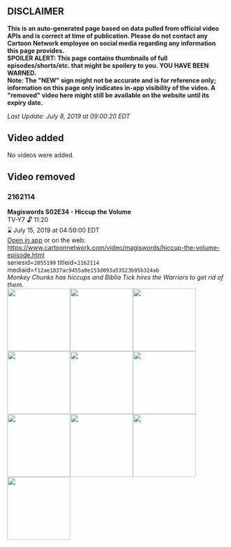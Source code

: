 ## DISCLAIMER
**This is an auto-generated page based on data pulled from official video APIs and is correct at time of publication. Please do not contact any Cartoon Network employee on social media regarding any information this page provides.**  
**SPOILER ALERT: This page contains thumbnails of full episodes/shorts/etc. that might be spoilery to you. YOU HAVE BEEN WARNED.**  
**Note: The "NEW" sign might not be accurate and is for reference only; information on this page only indicates in-app visibility of the video. A "removed" video here might still be available on the website until its expiry date.**  

_Last Update: July 8, 2019 at 09:00:20 EDT_
## Video added
No videos were added.
## Video removed
### 2162114
**Magiswords S02E34 - Hiccup the Volume**  
TV-Y7 🔓 11:20  
⌛ July 15, 2019 at 04:59:00 EDT  
[Open in app](https://tinyurl.com/yyabmwyc) or on the web: https://www.cartoonnetwork.com/video/magiswords/hiccup-the-volume-episode.html  
seriesid=`2055199` titleid=`2162114` mediaid=`f12ae1837ac9455a0e153d093a53523b95b324ab`  
_Monkey Chunks has hiccups and Biblia Tick hires the Warriors to get rid of them._  
<a href="https://s3.amazonaws.com/cartoonorchestrator/2162114_001_1280x720.jpg"><img src="https://s3.amazonaws.com/cartoonorchestrator/2162114_001_640x360.jpg" height="144px" /></a><a href="https://s3.amazonaws.com/cartoonorchestrator/2162114_002_1280x720.jpg"><img src="https://s3.amazonaws.com/cartoonorchestrator/2162114_002_640x360.jpg" height="144px" /></a><a href="https://s3.amazonaws.com/cartoonorchestrator/2162114_003_1280x720.jpg"><img src="https://s3.amazonaws.com/cartoonorchestrator/2162114_003_640x360.jpg" height="144px" /></a><a href="https://s3.amazonaws.com/cartoonorchestrator/2162114_004_1280x720.jpg"><img src="https://s3.amazonaws.com/cartoonorchestrator/2162114_004_640x360.jpg" height="144px" /></a><a href="https://s3.amazonaws.com/cartoonorchestrator/2162114_005_1280x720.jpg"><img src="https://s3.amazonaws.com/cartoonorchestrator/2162114_005_640x360.jpg" height="144px" /></a><a href="https://s3.amazonaws.com/cartoonorchestrator/2162114_006_1280x720.jpg"><img src="https://s3.amazonaws.com/cartoonorchestrator/2162114_006_640x360.jpg" height="144px" /></a><a href="https://s3.amazonaws.com/cartoonorchestrator/2162114_007_1280x720.jpg"><img src="https://s3.amazonaws.com/cartoonorchestrator/2162114_007_640x360.jpg" height="144px" /></a><a href="https://s3.amazonaws.com/cartoonorchestrator/2162114_008_1280x720.jpg"><img src="https://s3.amazonaws.com/cartoonorchestrator/2162114_008_640x360.jpg" height="144px" /></a><a href="https://s3.amazonaws.com/cartoonorchestrator/2162114_009_1280x720.jpg"><img src="https://s3.amazonaws.com/cartoonorchestrator/2162114_009_640x360.jpg" height="144px" /></a><a href="https://s3.amazonaws.com/cartoonorchestrator/2162114_010_1280x720.jpg"><img src="https://s3.amazonaws.com/cartoonorchestrator/2162114_010_640x360.jpg" height="144px" /></a>
